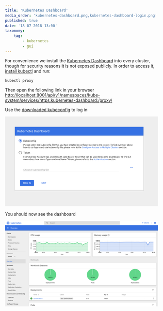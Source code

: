 ```yaml
---
title: 'Kubernetes Dashboard'
media_order: 'kubernetes-dashboard.png,kubernetes-dashboard-login.png'
published: true
date: '18-07-2018 13:00'
taxonomy:
    tag:
        - kubernetes
        - gui
---
```


For convenience we install the [Kubernetes Dashboard](https://kubernetes.io/docs/tasks/access-application-cluster/web-ui-dashboard/) into every cluster, though for security reasons it is not exposed publicly. In order to access it, [install kubectl](/tutorials/using-kubectl) and run:

```bash
kubectl proxy
```

Then open the following link in your browser
[http://localhost:8001/api/v1/namespaces/kube-system/services/https:kubernetes-dashboard:/proxy/](http://localhost:8001/api/v1/namespaces/kube-system/services/https:kubernetes-dashboard:/proxy/)

Use the [downloaded kubeconfig](/tutorials/download-kubeconfig) to log in

![](kubernetes-dashboard-login.png)

You should now see the dashboard

![](kubernetes-dashboard.png)
